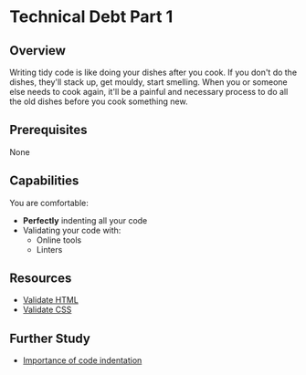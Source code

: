# Technical Debt Part 1

## Overview
Writing tidy code is like doing your dishes after you cook. If you don't do the dishes, they'll stack up, get mouldy, start smelling. When you or someone else needs to cook again, it'll be a painful and necessary process to do all the old dishes before you cook something new.

## Prerequisites
None

## Capabilities
You are comfortable:

- **Perfectly** indenting all your code
- Validating your code with:
  - Online tools
  - Linters

## Resources

- [Validate HTML](resources/html-validation-TUTORIAL/README.md)
- [Validate CSS]()

## Further Study

- [Importance of code indentation](http://mrbool.com/importance-of-code-indentation/29079)

